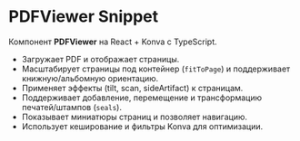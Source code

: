 # PDFViewer Snippet

Компонент **PDFViewer** на React + Konva с TypeScript.

- Загружает PDF и отображает страницы.
- Масштабирует страницы под контейнер (`fitToPage`) и поддерживает книжную/альбомную ориентацию.
- Применяет эффекты (tilt, scan, sideArtifact) к страницам.
- Поддерживает добавление, перемещение и трансформацию печатей/штампов (`seals`).
- Показывает миниатюры страниц и позволяет навигацию.
- Использует кеширование и фильтры Konva для оптимизации.  
